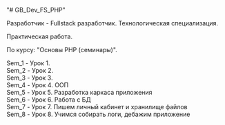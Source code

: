"# GB_Dev_FS_PHP" 

Разработчик - Fullstack разработчик. Технологическая специализация.

Практическая работа.

По курсу: "Основы PHP (семинары)".

Sem_1 - Урок 1.  
Sem_2 - Урок 2.  
Sem_3 - Урок 3.  
Sem_4 - Урок 4. ООП  
Sem_5 - Урок 5. Разработка каркаса приложения  
Sem_6 - Урок 6. Работа с БД  
Sem_7 - Урок 7. Пишем личный кабинет и хранилище файлов  
Sem_8 - Урок 8. Учимся собирать логи, дебажим приложение